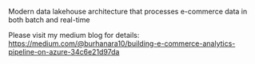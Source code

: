 Modern data lakehouse architecture that processes e-commerce data in both batch and real-time

Please visit my medium blog for details:
https://medium.com/@burhanara10/building-e-commerce-analytics-pipeline-on-azure-34c6e21d97da
